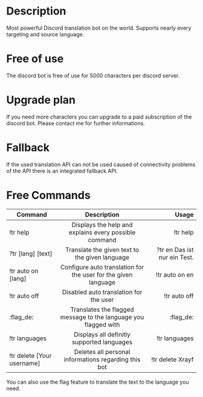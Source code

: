 # Description
Most powerful Discord translation bot on the world. Supports nearly every targeting and source language.

# Free of use
The discord bot is free of use for 5000 characters per discord server.

# Upgrade plan
If you need more characters you can upgrade to a paid subscription of the discord bot. Please contact me for further informations.

# Fallback
If the used translation API can not be used caused of connectivity problems of the API there is an integrated fallback API.

# Free Commands
| Command        | Description           | Usage  |
| ------------- |:-------------:| -----:|
| !tr help | Displays the help and explains every possible command | !tr help |
| ?tr [lang] [text]      | Translate the given text to the given language | ?tr en Das ist nur ein Test. |
| !tr auto on [lang]      | Configure auto translation for the user for the given language       |   !tr auto on en |
| !tr auto off | Disabled auto translation for the user      |    !tr auto off |
| :flag_de: | Translates the flagged message to the language you flagged with | :flag_de: |
| !tr languages | Displays all definitly supported languages | !tr languages |
| !tr delete [Your username] | Deletes all personal informations regarding this bot | !tr delete Xrayf | 

You can also use the flag feature to translate the text to the language you need.
